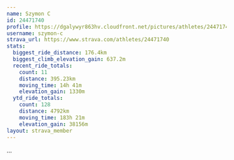 ```yaml
---
name: Szymon C
id: 24471740
profile: https://dgalywyr863hv.cloudfront.net/pictures/athletes/24471740/7213253/2/large.jpg
username: szymon-c
strava_url: https://www.strava.com/athletes/24471740
stats:
  biggest_ride_distance: 176.4km
  biggest_climb_elevation_gain: 637.2m
  recent_ride_totals:
    count: 11
    distance: 395.23km
    moving_time: 14h 41m
    elevation_gain: 1330m
  ytd_ride_totals:
    count: 128
    distance: 4792km
    moving_time: 183h 21m
    elevation_gain: 38156m
layout: strava_member
--- 
```

...
